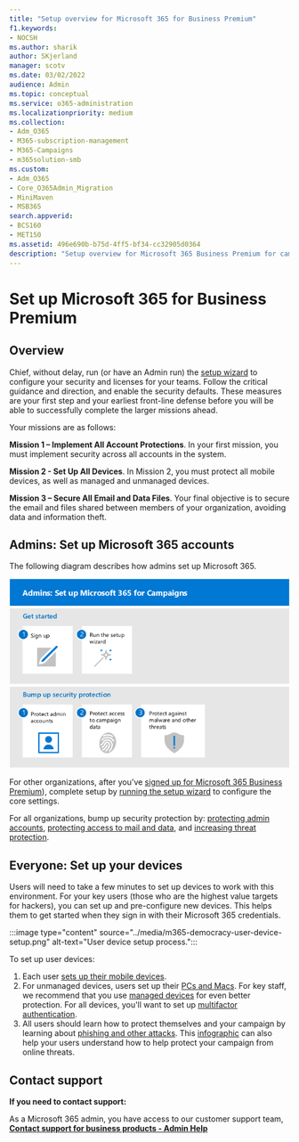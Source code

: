 ```yaml
---
title: "Setup overview for Microsoft 365 for Business Premium"
f1.keywords:
- NOCSH
ms.author: sharik
author: SKjerland
manager: scotv
ms.date: 03/02/2022
audience: Admin
ms.topic: conceptual
ms.service: o365-administration
ms.localizationpriority: medium
ms.collection: 
- Adm_O365
- M365-subscription-management 
- M365-Campaigns
- m365solution-smb
ms.custom:
- Adm_O365
- Core_O365Admin_Migration
- MiniMaven
- MSB365
search.appverid:
- BCS160
- MET150
ms.assetid: 496e690b-b75d-4ff5-bf34-cc32905d0364
description: "Setup overview for Microsoft 365 Business Premium for campaigns or other businesses"
---
```


# Set up Microsoft 365 for Business Premium

## Overview

Chief, without delay, run (or have an Admin run) the [setup wizard](../business/set-up.md?toc=/microsoft-365/campaigns/toc.json) to configure your security and licenses for your teams. Follow the critical guidance and direction, and enable the security defaults. These measures are your first step and your earliest front-line defense before you will be able to successfully complete the larger missions ahead.

Your missions are as follows:

**Mission 1 – Implement All Account Protections**. In your first mission, you must implement security across all accounts in the system.

**Mission 2 - Set Up All Devices**. In Mission 2, you must protect all mobile devices, as well as managed and unmanaged devices. 

**Mission 3 – Secure All Email and Data Files**. Your final objective is to secure the email and files shared between members of your organization, avoiding data and information theft.

## Admins: Set up Microsoft 365 accounts

The following diagram describes how admins set up Microsoft 365.

![Steps to set up Microsoft 365.](../media/M365-democracy-SetUpProcess.png)

For other organizations, after you've [signed up for Microsoft 365 Business Premium](../admin/admin-overview/sign-up-for-office-365.md)), complete setup by [running the setup wizard](../business/set-up.md?toc=/microsoft-365/campaigns/toc.json) to configure the core settings.

For all organizations, bump up security protection by: [protecting admin accounts](m365bp-protect-admin-accounts.md), [protecting access to mail and data](m365bp-conditional-access.md), and [increasing threat protection](m365bp-increase-protection.md).

## Everyone: Set up your devices

Users will need to take a few minutes to set up devices to work with this environment. For your key users (those who are the highest value targets for hackers), you can set up and pre-configure new devices. This helps them to get started when they sign in with their Microsoft 365 credentials.

:::image type="content" source="../media/m365-democracy-user-device-setup.png" alt-text="User device setup process.":::
  
To set up user devices:

1. Each user [sets up their mobile devices](../business/set-up-mobile-devices.md?toc=%2Fmicrosoft-365%2Fcampaigns%2Ftoc.json).
2. For unmanaged devices, users set up their [PCs and Macs](m365bp-protect-pcs-macs.md).
For key staff, we recommend that you use [managed devices](../business/set-up-windows-devices.md) for even better protection. For all devices, you'll want to set up [multifactor authentication](m365bp-multifactor-authentication.md).
3. All users should learn how to protect themselves and your campaign by learning about [phishing and other attacks](m365-campaigns-phishing-and-attacks.md). This [infographic](m365-campaigns-protect-campaign-infographic.md) can also help your users understand how to help protect your campaign from online threats.

<!---
## Admins: Set up Microsoft 365

The following diagram describes how admins set up Microsoft 365.

![Steps to set up Microsoft 365.](../media/M365-democracy-SetUpProcess.png)

After you've [signed up for Microsoft 365 Business Premium](../admin/admin-overview/sign-up-for-office-365.md)), complete setup by [running the setup wizard](../business/set-up.md?toc=/microsoft-365/campaigns/toc.json) to configure the core settings.

For all organizations, bump up security protection by: [protecting admin accounts](m365bp-protect-admin-accounts.md), [protecting access to mail and data](m365bp-conditional-access.md), and [increasing threat protection](m365bp-increase-protection.md).

## Everyone: Set up your devices

Users will need to take a few minutes to set up devices to work with this environment. For your key users (those who are the highest value targets for hackers), you can set up and pre-configure new devices. This helps them to get started when they sign in with their Microsoft 365 credentials.

:::image type="content" source="../media/m365-democracy-user-device-setup.png" alt-text="User device setup process.":::
  
To set up user devices:

1. Each user [sets up their mobile devices](../business/set-up-mobile-devices.md?toc=%2Fmicrosoft-365%2Fcampaigns%2Ftoc.json).
2. For unmanaged devices, users set up their [PCs and Macs](m365bp-protect-pcs-macs.md).
For key staff, we recommend that you use [managed devices](../business/set-up-windows-devices.md) for even better protection. For all devices, you'll want to set up [multifactor authentication](m365bp-multifactor-authentication.md).
3. All users should learn how to protect themselves and your campaign by learning about [phishing and other attacks](m365-campaigns-phishing-and-attacks.md). This [infographic](m365-campaigns-protect-campaign-infographic.md) can also help your users understand how to help protect your campaign from online threats.
--->

## Contact support

 **If you need to contact support:**
  
As a Microsoft 365 admin, you have access to our customer support team, **[Contact support for business products - Admin Help](../business-video/get-help-support.md)**

